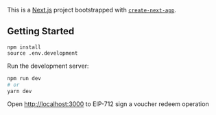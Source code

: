 This is a [Next.js](https://nextjs.org/) project bootstrapped with [`create-next-app`](https://github.com/vercel/next.js/tree/canary/packages/create-next-app).

## Getting Started

```
npm install
source .env.development
```

Run the development server:

```bash
npm run dev
# or
yarn dev
```

Open [http://localhost:3000](http://localhost:3000) to EIP-712 sign a voucher redeem operation
